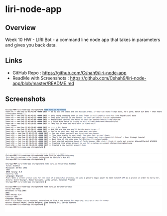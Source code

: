 # liri-node-app

## Overview
Week 10 HW - LIRI Bot - a command line node app that takes in parameters and gives you back data.

## Links
  * GitHub Repo : https://github.com/Cshah9/liri-node-app
  * ReadMe with Screenshots : https://github.com/Cshah9/liri-node-app/blob/master/README.md

## Screenshots
![1](/images/1.png)
![2](/images/2.png)
![3](/images/3.png)
![4](/images/4.png)
